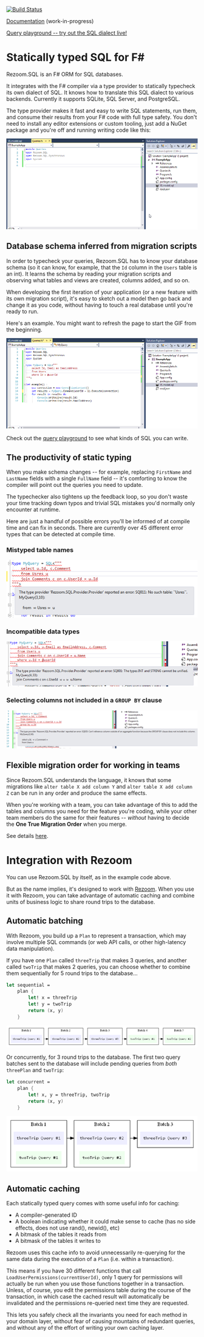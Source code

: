 [![Build Status](https://travis-ci.org/rspeele/Rezoom.SQL.svg?branch=master)](https://travis-ci.org/rspeele/Rezoom.SQL)

[Documentation](https://rspeele.gitbooks.io/rezoom-sql/doc/Tutorial/) (work-in-progress)

[Query playground -- try out the SQL dialect live!](http://rzsql.net/#3AB1F9635DF0C97D31462380EEBE88B460AE73FC)

# Statically typed SQL for F# #

Rezoom.SQL is an F# ORM for SQL databases.

It integrates with the F# compiler via a type provider to statically typecheck
its own dialect of SQL. It knows how to translate this SQL dialect to various
backends. Currently it supports SQLite, SQL Server, and PostgreSQL.

The type provider makes it fast and easy to write SQL statements, run them, and
consume their results from your F# code with full type safety. You don't need to
install any editor extensions or custom tooling, just add a NuGet package and
you're off and running writing code like this:

![animated example usage to write queries](doc/ReadmeResources/Queries.gif)

## Database schema inferred from migration scripts

In order to typecheck your queries, Rezoom.SQL has to know your database schema
(so it can know, for example, that the `Id` column in the `Users` table is an
int). It learns the schema by reading your migration scripts and observing what
tables and views are created, columns added, and so on.

When developing the first iteration of your application (or a new feature with
its own migration script), it's easy to sketch out a model then go back and
change it as you code, without having to touch a real database until you're
ready to run.

Here's an example. You might want to refresh the page to start the GIF from the
beginning.

![animated example usage to write queries](doc/ReadmeResources/ModelChange.gif)

Check out the [query
playground](http://rzsql.net/#3AB1F9635DF0C97D31462380EEBE88B460AE73FC) to see
what kinds of SQL you can write.

## The productivity of static typing

When you make schema changes -- for example, replacing `FirstName` and
`LastName` fields with a single `FullName` field -- it's comforting to know the
compiler will point out the queries you need to update.

The typechecker also tightens up the feedback loop, so you don't waste your time
tracking down typos and trivial SQL mistakes you'd normally only encounter at runtime.

Here are just a handful of possible errors you'll be informed of at compile time
and can fix in seconds. There are currently over 45 different error types that
can be detected at compile time.

### Mistyped table names

![example error on mistyped table name](doc/ReadmeResources/NoTableError.png)

### Incompatible data types

![example error on comparing string to int](doc/ReadmeResources/TypeMismatch.png)

### Selecting columns not included in a `GROUP BY` clause

![example error on selecting column not found in group by clause](doc/ReadmeResources/GroupByError.png)

## Flexible migration order for working in teams

Since Rezoom.SQL understands the language, it knows that some migrations like
`alter table X add column Y` and `alter table X add column Z` can be run in any
order and produce the same effects.

When you're working with a team, you can take advantage of this to add the
tables and columns you need for the feature you're coding, while your other team
members do the same for their features -- _without_ having to decide the **One
True Migration Order** when you merge.

See details [here](https://rspeele.gitbooks.io/rezoom-sql/doc/Configuration/MigrationTrees.html).

# Integration with Rezoom

You can use Rezoom.SQL by itself, as in the example code above.

But as the name implies, it's designed to work with
[Rezoom](https://github.com/rspeele/Rezoom). When you use it with Rezoom, you can
take advantage of automatic caching and combine units of business logic to share round trips
to the database.

## Automatic batching

With Rezoom, you build up a `Plan` to represent a transaction, which may involve
multiple SQL commands (or web API calls, or other high-latency data manipulation).

If you have one `Plan` called `threeTrip` that makes 3 queries, and another
called `twoTrip` that makes 2 queries, you can choose whether to combine them
sequentially for 5 round trips to the database...

```fsharp
let sequential =
    plan {
        let! x = threeTrip
        let! y = twoTrip
        return (x, y)
    }
```

![sequential execution diagram](doc/ReadmeResources/SequentialExecution.gv.png)

Or concurrently, for 3 round trips to the database. The first two query batches
sent to the database will include pending queries from *both* `threePlan` and
`twoTrip`:

```fsharp
let concurrent =
    plan {
        let! x, y = threeTrip, twoTrip
        return (x, y)
    }
```

![sequential execution diagram](doc/ReadmeResources/ConcurrentExecution.gv.png)

## Automatic caching

Each statically typed query comes with some useful info for caching:

* A compiler-generated ID
* A boolean indicating whether it could make sense to cache (has no side effects, does not use rand(), newid(), etc)
* A bitmask of the tables it reads from
* A bitmask of the tables it writes to

Rezoom uses this cache info to avoid unnecessarily re-querying for the same data
during the execution of a `Plan` (i.e. within a transaction).

This means if you have 30 different functions that call
`LoadUserPermissions(currentUserId)`, only 1 query for permissions will actually
be run when you use those functions together in a transaction. Unless, of
course, you edit the permissions table during the course of the transaction, in
which case the cached result will automatically be invalidated and the
permissions re-queried next time they are requested.

This lets you safely check all the invariants you need for each method in your
domain layer, without fear of causing mountains of redundant queries, and
without any of the effort of writing your own caching layer.